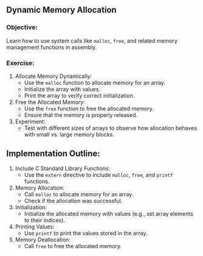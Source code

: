 ## Dynamic Memory Allocation

### Objective:
Learn how to use system calls like `malloc`, `free`, and related memory management functions in assembly.

### Exercise:
1. Allocate Memory Dynamically:
    - Use the `malloc` function to allocate memory for an array.
    - Initialize the array with values.
    - Print the array to verify correct initialization.
2. Free the Allocated Memory:
    - Use the `free` function to free the allocated memory.
    - Ensure that the memory is properly released.
3. Experiment:
    - Test with different sizes of arrays to observe how allocation behaves with small vs. large memory blocks.

## Implementation Outline:
1. Include C Standard Library Functions:
   - Use the `extern` directive to include `malloc`, `free`, and `printf` functions.
2. Memory Allocation:
   - Call `malloc` to allocate memory for an array.
   - Check if the allocation was successful.
3. Initialization:
   - Initialize the allocated memory with values (e.g., set array elements to their indices).
4. Printing Values:
   - Use `printf` to print the values stored in the array.
5. Memory Deallocation:
   - Call `free` to free the allocated memory.
